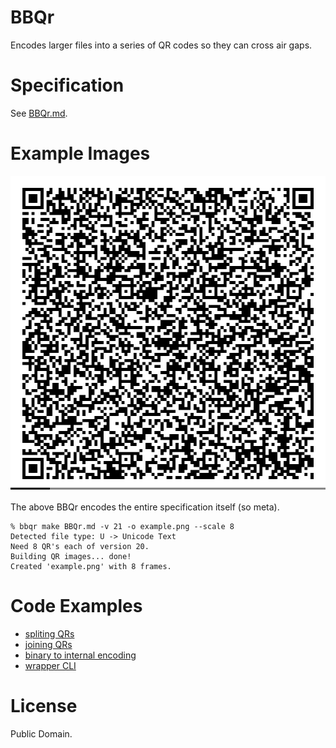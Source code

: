 
# BBQr

Encodes larger files into a series of QR codes so they can cross air gaps.

# Specification

See [BBQr.md](BBQr.md).

# Example Images

![Example of BBQr Image](example.png)

The above BBQr encodes the entire specification itself (so meta). 

```shell
% bbqr make BBQr.md -v 21 -o example.png --scale 8
Detected file type: U -> Unicode Text
Need 8 QR's each of version 20.
Building QR images... done!
Created 'example.png' with 8 frames.
```

# Code Examples

- [spliting QRs](bbqr/split.py)
- [joining QRs](bbqr/join.py)
- [binary to internal encoding](bbqr/utils.py)
- [wrapper CLI](bbqr/cli.py)

# License

Public Domain.

